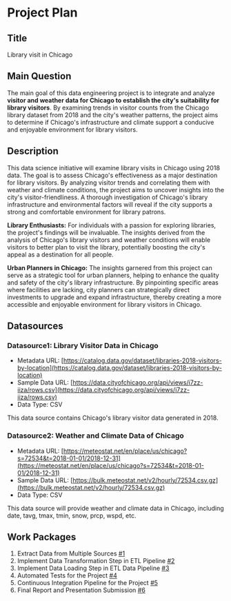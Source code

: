 # Project Plan

## Title
Library visit in Chicago

## Main Question

The main goal of this data engineering project is to integrate and analyze **visitor and weather data for Chicago to establish the city's suitability for library visitors**. By examining trends in visitor counts from the Chicago library dataset from 2018 and the city's weather patterns, the project aims to determine if Chicago's infrastructure and climate support a conducive and enjoyable environment for library visitors.

## Description

This data science initiative will examine library visits in Chicago using 2018 data. The goal is to assess Chicago's effectiveness as a major destination for library visitors. By analyzing visitor trends and correlating them with weather and climate conditions, the project aims to uncover insights into the city's visitor-friendliness. A thorough investigation of Chicago's library infrastructure and environmental factors will reveal if the city supports a strong and comfortable environment for library patrons.

**Library Enthusiasts:** For individuals with a passion for exploring libraries, the project's findings will be invaluable. The insights derived from the analysis of Chicago's library visitors and weather conditions will enable visitors to better plan to visit the library, potentially boosting the city's appeal as a destination for all people.

**Urban Planners in Chicago:** The insights garnered from this project can serve as a strategic tool for urban planners, helping to enhance the quality and safety of the city's library infrastructure. By pinpointing specific areas where facilities are lacking, city planners can strategically direct investments to upgrade and expand infrastructure, thereby creating a more accessible and enjoyable environment for library visitors in Chicago.

## Datasources


### Datasource1: Library Visitor Data in Chicago
* Metadata URL: [https://catalog.data.gov/dataset/libraries-2018-visitors-by-location](https://catalog.data.gov/dataset/libraries-2018-visitors-by-location)
* Sample Data URL: [https://data.cityofchicago.org/api/views/i7zz-iiza/rows.csv](https://data.cityofchicago.org/api/views/i7zz-iiza/rows.csv)
* Data Type: CSV

This data source contains Chicago's library visitor data generated in 2018.

### Datasource2: Weather and Climate Data of Chicago
* Metadata URL: [https://meteostat.net/en/place/us/chicago?s=72534&t=2018-01-01/2018-12-31](https://meteostat.net/en/place/us/chicago?s=72534&t=2018-01-01/2018-12-31)
* Sample Data URL: [https://bulk.meteostat.net/v2/hourly/72534.csv.gz](https://bulk.meteostat.net/v2/hourly/72534.csv.gz)
* Data Type: CSV

This data source will provide weather and climate data in Chicago, including date, tavg, tmax, tmin, snow, prcp, wspd, etc.

## Work Packages


1. Extract Data from Multiple Sources [#1][i1]
2. Implement Data Transformation Step in ETL Pipeline [#2][i2]
3. Implement Data Loading Step in ETL Data Pipeline [#3][i3]
4. Automated Tests for the Project [#4][i4]
5. Continuous Integration Pipeline for the Project [#5][i5]
6. Final Report and Presentation Submission [#6][i6]

[i1]: https://github.com/SK-Subroto/fau-made-template-ss24/issues/1
[i2]: https://github.com/SK-Subroto/fau-made-template-ss24/issues/2
[i3]: https://github.com/SK-Subroto/fau-made-template-ss24/issues/3
[i4]: https://github.com/SK-Subroto/fau-made-template-ss24/issues/4
[i5]: https://github.com/SK-Subroto/fau-made-template-ss24/issues/5
[i6]: https://github.com/SK-Subroto/fau-made-template-ss24/issues/6
